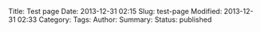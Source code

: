 Title: Test page
Date: 2013-12-31 02:15
Slug: test-page
Modified: 2013-12-31 02:33
Category: 
Tags: 
Author: 
Summary: 
Status: published


